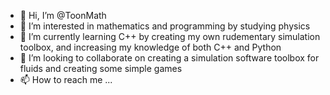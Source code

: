 - 👋 Hi, I’m @ToonMath
- 👀 I’m interested in mathematics and programming by studying physics
- 🌱 I’m currently learning C++ by creating my own rudementary simulation toolbox, and increasing my knowledge of both C++ and Python
- 💞️ I’m looking to collaborate on creating a simulation software toolbox for fluids and creating some simple games
- 📫 How to reach me ...

<!---
ToonMath/ToonMath is a ✨ special ✨ repository because its `README.md` (this file) appears on your GitHub profile.
You can click the Preview link to take a look at your changes.
--->
